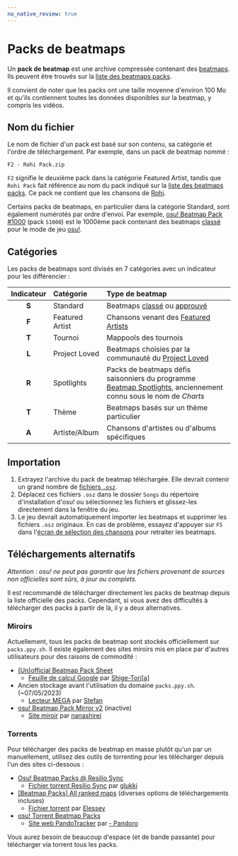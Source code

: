 ```yaml
---
no_native_review: true
---
```


# Packs de beatmaps

Un **pack de beatmap** est une archive compressée contenant des [beatmaps](/wiki/Beatmap). Ils peuvent être trouvés sur la [liste des beatmaps packs](https://osu.ppy.sh/beatmaps/packs).

Il convient de noter que les packs ont une taille moyenne d'environ 100 Mo et qu'ils contiennent toutes les données disponibles sur la beatmap, y compris les vidéos.

## Nom du fichier

Le nom de fichier d'un pack est basé sur son contenu, sa catégorie et l'ordre de téléchargement. Par exemple, dans un pack de beatmap nommé :

```
F2 - Rohi Pack.zip
```

`F2` signifie le deuxième pack dans la catégorie Featured Artist, tandis que `Rohi Pack` fait référence au nom du pack indiqué sur la [liste des beatmaps packs](https://osu.ppy.sh/beatmaps/packs/F2). Ce pack ne contient que les chansons de [Rohi](https://osu.ppy.sh/beatmaps/artists/82).

Certains packs de beatmaps, en particulier dans la catégorie Standard, sont également numérotés par ordre d'envoi. Par exemple, [osu! Beatmap Pack #1000](https://osu.ppy.sh/beatmaps/packs/S1000) (pack `S1000`) est le 1000ème pack contenant des beatmaps [classé](/wiki/Beatmap/Category#ranked) pour le mode de jeu [osu!](/wiki/Game_mode/osu!).

## Catégories

Les packs de beatmaps sont divisés en 7 catégories avec un indicateur pour les différencier :

| Indicateur | Catégorie | Type de beatmap |
| :-: | :-- | :-- |
| **S** | Standard | Beatmaps [classé](/wiki/Beatmap/Category#ranked) ou [approuvé](/wiki/Beatmap/Category#approved) |
| **F** | Featured Artist | Chansons venant des [Featured Artists](/wiki/People/Featured_Artists) |
| **T** | Tournoi | Mappools des tournois |
| **L** | Project Loved | Beatmaps choisies par la communauté du [Project Loved](/wiki/Community/Project_Loved) |
| **R** | Spotlights | Packs de beatmaps défis saisonniers du programme [Beatmap Spotlights](/wiki/Beatmap_Spotlights), anciennement connu sous le nom de *Charts* |
| **T** | Thème | Beatmaps basés sur un thème particulier |
| **A** | Artiste/Album | Chansons d'artistes ou d'albums spécifiques |

## Importation

1. Extrayez l'archive du pack de beatmap téléchargée. Elle devrait contenir un grand nombre de [fichiers `.osz`](/wiki/Client/File_formats/osz_(file_format)).
2. Déplacez ces fichiers `.osz` dans le dossier `Songs` du répertoire d'installation d'osu! ou sélectionnez les fichiers et glissez-les directement dans la fenêtre du jeu.
3. Le jeu devrait automatiquement importer les beatmaps et supprimer les fichiers `.osz` originaux. En cas de problème, essayez d'appuyer sur `F5` dans l'[écran de sélection des chansons](/wiki/Client/Interface#sélection-de-la-musique) pour retraiter les beatmaps.

## Téléchargements alternatifs

*Attention : osu! ne peut pas garantir que les fichiers provenant de sources non officielles sont sûrs, à jour ou complets.*

Il est recommandé de télécharger directement les packs de beatmap depuis la liste officielle des packs. Cependant, si vous avez des difficultés à télécharger des packs à partir de là, il y a deux alternatives.

### Miroirs

Actuellement, tous les packs de beatmap sont stockés officiellement sur `packs.ppy.sh`. Il existe également des sites miroirs mis en place par d'autres utilisateurs pour des raisons de commodité :

- [(Un)official Beatmap Pack Sheet](https://osu.ppy.sh/community/forums/topics/1528191)
  - [Feuille de calcul Google](https://docs.google.com/spreadsheets/d/1gcXL9gubcWEKY1X2taxJdBGjFrqEpkNmjHU7LFpcJRo) par [Shige-Tori\[a\]](https://osu.ppy.sh/users/4459449)
- Ancien stockage avant l'utilisation du domaine `packs.ppy.sh`. (~07/05/2023)
  - [Lecteur MEGA](https://mega.nz/folder/Rl4hkKZQ#L1LXE4UgMH00eJF1xqMytw) par [Stefan](https://osu.ppy.sh/users/626907)
- [osu! Beatmap Pack Mirror v2](https://osu.ppy.sh/community/forums/topics/57381) (inactive)
  - [Site miroir](http://osu.yas-online.net/) par [nanashirei](https://osu.ppy.sh/users/807630)

### Torrents

Pour télécharger des packs de beatmap en masse plutôt qu'un par un manuellement, utilisez des outils de torrenting pour les télécharger depuis l'un des sites ci-dessous :

- [Osu! Beatmap Packs @ Resilio Sync](https://osu.ppy.sh/community/forums/topics/1255023)
  - [Fichier torrent Resilio Sync](https://link.resilio.com/#f=osu%21%20Beatmap%20Packs&sz=19E2&t=1&s=JHR4G3EUWCAOAKJT6HITFDGMENTSXU7U&i=CASDYUCU4VP4JUMPRYFZLFZK5EIXANSEE&v=2.7&a=2) par [glukki](https://osu.ppy.sh/users/14285150)
- [[Beatmap Packs] All ranked maps](https://osu.ppy.sh/community/forums/topics/330552) (diverses options de téléchargements incluses)
  - [Fichier torrent](https://drive.google.com/drive/folders/1_iOU-sWjjugD7ww8Jsl1ullihcVXh50F?usp=sharing) par [Elessey](https://osu.ppy.sh/users/4925105)
- [osu! Torrent Beatmap Packs](https://osu.ppy.sh/community/forums/topics/687910)
  - [Site web PandoTracker](https://pandotracker.me) par [- Pandoro](https://osu.ppy.sh/users/2574057)

Vous aurez besoin de beaucoup d'espace (et de bande passante) pour télécharger via torrent tous les packs.
